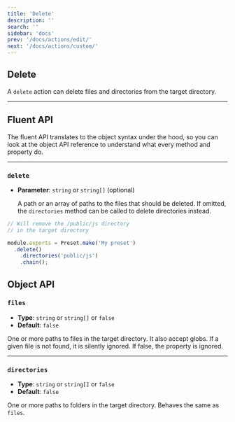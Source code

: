 ```yaml
---
title: 'Delete'
description: ''
search: ''
sidebar: 'docs'
prev: '/docs/actions/edit/'
next: '/docs/actions/custom/'
---
```


## Delete

A `delete` action can delete files and directories from the target directory.

---

## Fluent API

The fluent API translates to the object syntax under the hood, so you can look at the object API reference to understand what every method and property do.

---

### `delete`

- **Parameter**: `string` or `string[]` (optional)

  A path or an array of paths to the files that should be deleted. If omitted, the `directories` method can be called to delete directories instead.

<!-- prettier-ignore -->
```js
// Will remove the /public/js directory
// in the target directory

module.exports = Preset.make('My preset')
  .delete()
    .directories('public/js')
    .chain();
```

## Object API

### `files`

- **Type**: `string` or `string[]` or `false`
- **Default**: `false`

One or more paths to files in the target directory. It also accept globs. If a given file is not found, it is silently ignored. If false, the property is ignored.

---

### `directories`

- **Type**: `string` or `string[]` or `false`
- **Default**: `false`

One or more paths to folders in the target directory. Behaves the same as `files`.
